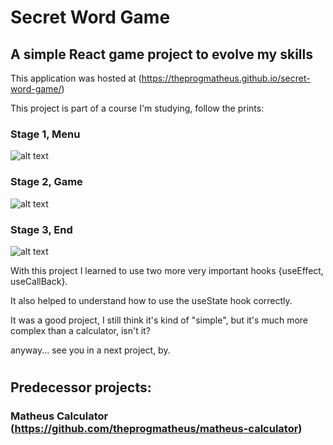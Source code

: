 # Secret Word Game
## A simple React game project to evolve my skills

This application was hosted at (https://theprogmatheus.github.io/secret-word-game/)

This project is part of a course I'm studying, follow the prints:

### Stage 1, Menu
![alt text](https://github.com/theprogmatheus/secret-word-game/blob/master/prints/Screenshot_1.png?raw=true)

### Stage 2, Game
![alt text](https://github.com/theprogmatheus/secret-word-game/blob/master/prints/Screenshot_2.png?raw=true)

### Stage 3, End
![alt text](https://github.com/theprogmatheus/secret-word-game/blob/master/prints/Screenshot_3.png?raw=true)


With this project I learned to use two more very important hooks {useEffect, useCallBack}.

It also helped to understand how to use the useState hook correctly.

It was a good project, I still think it's kind of "simple", but it's much more complex than a calculator, isn't it?

anyway... see you in a next project, by.

#

## Predecessor projects:
### Matheus Calculator (https://github.com/theprogmatheus/matheus-calculator)